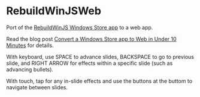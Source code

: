 RebuildWinJSWeb
===============

Port of the [RebuildWinJS Windows Store app](https://github.com/JeremyLikness/RebuildWinJS) to a web app.

Read the blog post [Convert a Windows Store app to Web in Under 10 Minutes](http://csharperimage.jeremylikness.com/2014/05/convert-windows-store-app-to-web-in.html) for details.

With keyboard, use SPACE to advance slides, BACKSPACE to go to previous slide, and RIGHT ARROW for effects within a specific slide (such as advancing bullets). 

With touch, tap for any in-slide effects and use the buttons at the buttom to navigate between slides.
